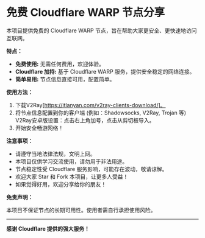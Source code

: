 # 免费 Cloudflare WARP 节点分享

本项目提供免费的 Cloudflare WARP 节点，旨在帮助大家更安全、更快速地访问互联网。

**特点：**

*   **免费使用:** 无需任何费用，欢迎体验。
*   **Cloudflare 加持:** 基于 Cloudflare WARP 服务，提供安全稳定的网络连接。
*   **简单易用:** 节点信息直接可用，配置简单。

**使用方法：**

1.  下载V2Ray[https://itlanyan.com/v2ray-clients-download/]。
2.  将节点信息配置到你的客户端 (例如：Shadowsocks, V2Ray, Trojan 等)
     V2Ray安卓版设置：点击右上角加号，点击从剪切板导入。
4.  开始安全畅游网络！

**注意事项：**

*   请遵守当地法律法规，文明上网。
*   本项目仅供学习交流使用，请勿用于非法用途。
*   节点稳定性受 Cloudflare 服务影响，可能存在波动，敬请谅解。
*   欢迎大家 Star 和 Fork 本项目，让更多人受益！
*   如果觉得好用，欢迎分享给你的朋友！

**免责声明：**

本项目不保证节点的长期可用性。使用者需自行承担使用风险。

---

**感谢 Cloudflare 提供的强大服务！**
